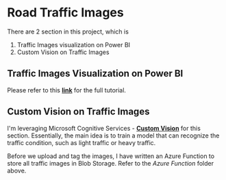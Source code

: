 # Road Traffic Images

There are 2 section in this project, which is 
1. Traffic Images visualization on Power BI
1. Custom Vision on Traffic Images

## Traffic Images Visualization on Power BI
Please refer to this [**link**](https://www.youtube.com/watch?v=ZzZ4Q9QEFaA) for the full tutorial.

## Custom Vision on Traffic Images
I'm leveraging Microsoft Cognitive Services - [**Custom Vision**](https://www.customvision.ai/) for this section. Essentially, the main idea is to train a model that can recognize the traffic condition, such as light traffic or heavy traffic.

Before we upload and tag the images, I have written an Azure Function to store all traffic images in Blob Storage. Refer to the _Azure Function_ folder above.
